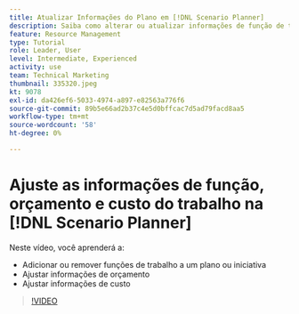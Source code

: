 ```yaml
---
title: Atualizar Informações do Plano em [!DNL Scenario Planner]
description: Saiba como alterar ou atualizar informações de função de trabalho, orçamento ou custo depois que um plano ou iniciativa é criado na [!DNL Scenario Planner].
feature: Resource Management
type: Tutorial
role: Leader, User
level: Intermediate, Experienced
activity: use
team: Technical Marketing
thumbnail: 335320.jpeg
kt: 9078
exl-id: da426ef6-5033-4974-a897-e82563a776f6
source-git-commit: 89b5e66ad2b37c4e5d0bffcac7d5ad79facd8aa5
workflow-type: tm+mt
source-wordcount: '58'
ht-degree: 0%

---
```


# Ajuste as informações de função, orçamento e custo do trabalho na [!DNL Scenario Planner]

Neste vídeo, você aprenderá a:

* Adicionar ou remover funções de trabalho a um plano ou iniciativa
* Ajustar informações de orçamento
* Ajustar informações de custo

>[!VIDEO](https://video.tv.adobe.com/v/335320/?quality=12)
